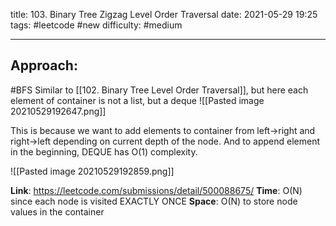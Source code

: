 title: 103. Binary Tree Zigzag Level Order Traversal
date: 2021-05-29 19:25
tags: #leetcode #new
difficulty: #medium 

---
## Approach:
#BFS 
Similar to [[102. Binary Tree Level Order Traversal]], but here each element of container is not a list, but a deque
![[Pasted image 20210529192647.png]]
 
This is because we want to add elements to container from left->right and right->left depending on current depth of the node. And to append element in the beginning, DEQUE has O(1) complexity.

![[Pasted image 20210529192859.png]]

**Link**: https://leetcode.com/submissions/detail/500088675/
**Time**: O(N) since each node is visited EXACTLY ONCE
**Space**: O(N) to store node values in the container